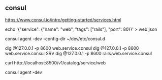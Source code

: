 consul
-----



https://www.consul.io/intro/getting-started/services.html

  echo '{"service": {"name": "web", "tags": ["rails"], "port": 80}}' > web.json

  consul agent -dev -config-dir ~/dev/etc/consul.d


  dig @127.0.0.1 -p 8600 web.service.consul
  dig @127.0.0.1 -p 8600 web.service.consul SRV
  dig @127.0.0.1 -p 8600 rails.web.service.consul

  curl http://localhost:8500/v1/catalog/service/web


consul agent -dev